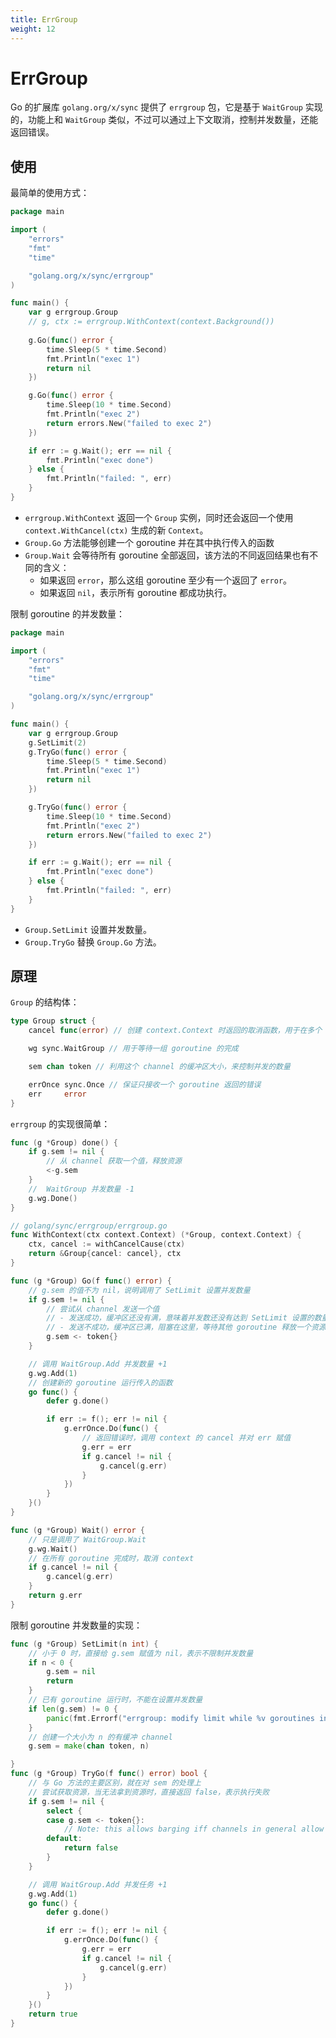 ```yaml
---
title: ErrGroup
weight: 12
---
```


# ErrGroup

Go 的扩展库 `golang.org/x/sync` 提供了 `errgroup` 包，它是基于 `WaitGroup` 实现的，功能上和 `WaitGroup` 类似，不过可以通过上下文取消，控制并发数量，还能返回错误。

## 使用

最简单的使用方式：

```go
package main

import (
    "errors"
    "fmt"
    "time"

    "golang.org/x/sync/errgroup"
)

func main() {
    var g errgroup.Group
    // g, ctx := errgroup.WithContext(context.Background())
	
    g.Go(func() error {
        time.Sleep(5 * time.Second)
        fmt.Println("exec 1")
        return nil
    })

    g.Go(func() error {
        time.Sleep(10 * time.Second)
        fmt.Println("exec 2")
        return errors.New("failed to exec 2")
    })

    if err := g.Wait(); err == nil {
        fmt.Println("exec done")
    } else {
        fmt.Println("failed: ", err)
    }
}
```

- `errgroup.WithContext` 返回一个 `Group` 实例，同时还会返回一个使用 `context.WithCancel(ctx)` 生成的新 `Context`。
- `Group.Go` 方法能够创建一个 goroutine 并在其中执行传入的函数
- `Group.Wait` 会等待所有 goroutine 全部返回，该方法的不同返回结果也有不同的含义： 
  - 如果返回 `error`，那么这组 goroutine 至少有一个返回了 `error`。
  - 如果返回 `nil`，表示所有 goroutine 都成功执行。


限制 goroutine 的并发数量：

```go
package main

import (
	"errors"
	"fmt"
	"time"

	"golang.org/x/sync/errgroup"
)

func main() {
	var g errgroup.Group
	g.SetLimit(2)
	g.TryGo(func() error {
		time.Sleep(5 * time.Second)
		fmt.Println("exec 1")
		return nil
	})

	g.TryGo(func() error {
		time.Sleep(10 * time.Second)
		fmt.Println("exec 2")
		return errors.New("failed to exec 2")
	})

	if err := g.Wait(); err == nil {
		fmt.Println("exec done")
	} else {
		fmt.Println("failed: ", err)
	}
}
```

- `Group.SetLimit` 设置并发数量。
- `Group.TryGo` 替换 `Group.Go` 方法。

  
## 原理

`Group` 的结构体：

```go
type Group struct {
	cancel func(error) // 创建 context.Context 时返回的取消函数，用于在多个 goroutine 之间同步取消信号

	wg sync.WaitGroup // 用于等待一组 goroutine 的完成

	sem chan token // 利用这个 channel 的缓冲区大小，来控制并发的数量

	errOnce sync.Once // 保证只接收一个 goroutine 返回的错误
	err     error
}
```

`errgroup` 的实现很简单：

```go
func (g *Group) done() {
	if g.sem != nil {
		// 从 channel 获取一个值，释放资源
		<-g.sem
	}
	//  WaitGroup 并发数量 -1
	g.wg.Done()
}

// golang/sync/errgroup/errgroup.go
func WithContext(ctx context.Context) (*Group, context.Context) {
	ctx, cancel := withCancelCause(ctx)
	return &Group{cancel: cancel}, ctx
}

func (g *Group) Go(f func() error) {
	// g.sem 的值不为 nil，说明调用了 SetLimit 设置并发数量
	if g.sem != nil {
		// 尝试从 channel 发送一个值
		// - 发送成功，缓冲区还没有满，意味着并发数还没有达到 SetLimit 设置的数量
		// - 发送不成功，缓冲区已满，阻塞在这里，等待其他 goroutine 释放一个资源
		g.sem <- token{}
	}

    // 调用 WaitGroup.Add 并发数量 +1
	g.wg.Add(1)
	// 创建新的 goroutine 运行传入的函数
	go func() {
		defer g.done()

		if err := f(); err != nil {
			g.errOnce.Do(func() {
				// 返回错误时，调用 context 的 cancel 并对 err 赋值
				g.err = err
				if g.cancel != nil {
					g.cancel(g.err)
				}
			})
		}
	}()
}

func (g *Group) Wait() error {
	// 只是调用了 WaitGroup.Wait
	g.wg.Wait()
	// 在所有 goroutine 完成时，取消 context
	if g.cancel != nil {
		g.cancel(g.err)
	}
	return g.err
}
```

限制 goroutine 并发数量的实现：

```go
func (g *Group) SetLimit(n int) {
	// 小于 0 时，直接给 g.sem 赋值为 nil，表示不限制并发数量
	if n < 0 {
		g.sem = nil
		return
	}
	// 已有 goroutine 运行时，不能在设置并发数量
	if len(g.sem) != 0 {
		panic(fmt.Errorf("errgroup: modify limit while %v goroutines in the group are still active", len(g.sem)))
	}
	// 创建一个大小为 n 的有缓冲 channel
	g.sem = make(chan token, n)

}
func (g *Group) TryGo(f func() error) bool {
	// 与 Go 方法的主要区别，就在对 sem 的处理上
	// 尝试获取资源，当无法拿到资源时，直接返回 false，表示执行失败
	if g.sem != nil {
		select {
		case g.sem <- token{}:
			// Note: this allows barging iff channels in general allow barging.
		default:
			return false
		}
	}

    // 调用 WaitGroup.Add 并发任务 +1
	g.wg.Add(1)
	go func() {
		defer g.done()

		if err := f(); err != nil {
			g.errOnce.Do(func() {
				g.err = err
				if g.cancel != nil {
					g.cancel(g.err)
				}
			})
		}
	}()
	return true
}
```